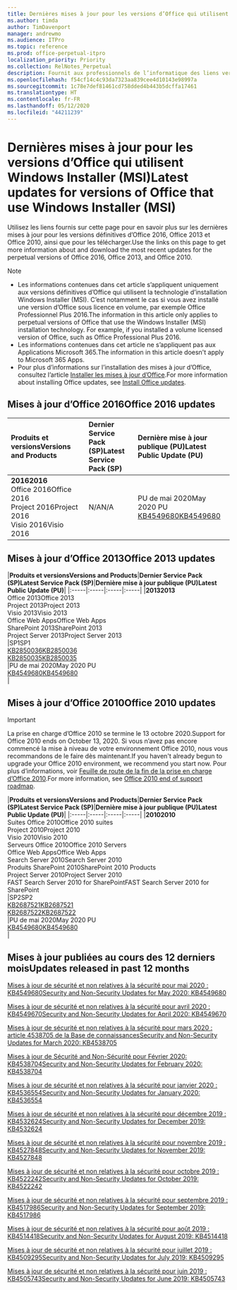 ```yaml
---
title: Dernières mises à jour pour les versions d’Office qui utilisent Windows Installer (MSI)
ms.author: timda
author: TimDavenport
manager: andrewmo
ms.audience: ITPro
ms.topic: reference
ms.prod: office-perpetual-itpro
localization_priority: Priority
ms.collection: RelNotes_Perpetual
description: Fournit aux professionnels de l’informatique des liens vers les dernières informations sur les mises à jour pour les versions définitives d’Office 2016, Office 2013 et Office 2010
ms.openlocfilehash: f54cf14c4c93da7323aa839cee4d10143e98997a
ms.sourcegitcommit: 1c78e7def81461cd758dded4b443b5dcffa17461
ms.translationtype: HT
ms.contentlocale: fr-FR
ms.lasthandoff: 05/12/2020
ms.locfileid: "44211239"
---
```

# <a name="latest-updates-for-versions-of-office-that-use-windows-installer-msi"></a><span data-ttu-id="643a8-103">Dernières mises à jour pour les versions d’Office qui utilisent Windows Installer (MSI)</span><span class="sxs-lookup"><span data-stu-id="643a8-103">Latest updates for versions of Office that use Windows Installer (MSI)</span></span>

<span data-ttu-id="643a8-104">Utilisez les liens fournis sur cette page pour en savoir plus sur les dernières mises à jour pour les versions définitives d’Office 2016, Office 2013 et Office 2010, ainsi que pour les télécharger.</span><span class="sxs-lookup"><span data-stu-id="643a8-104">Use the links on this page to get more information about and download the most recent updates for the perpetual versions of Office 2016, Office 2013, and Office 2010.</span></span>
  
 
> [!NOTE]
> - <span data-ttu-id="643a8-p101">Les informations contenues dans cet article s’appliquent uniquement aux versions définitives d’Office qui utilisent la technologie d’installation Windows Installer (MSI). C’est notamment le cas si vous avez installé une version d’Office sous licence en volume, par exemple Office Professionnel Plus 2016.</span><span class="sxs-lookup"><span data-stu-id="643a8-p101">The information in this article only applies to perpetual versions of Office that use the Windows Installer (MSI) installation technology. For example, if you installed a volume licensed version of Office, such as Office Professional Plus 2016.</span></span>
> - <span data-ttu-id="643a8-107">Les informations contenues dans cet article ne s’appliquent pas aux Applications Microsoft 365.</span><span class="sxs-lookup"><span data-stu-id="643a8-107">The information in this article doesn't apply to Microsoft 365 Apps.</span></span>
> - <span data-ttu-id="643a8-108">Pour plus d’informations sur l’installation des mises à jour d’Office, consultez l’article [Installer les mises à jour d’Office](https://support.office.com/article/2ab296f3-7f03-43a2-8e50-46de917611c5).</span><span class="sxs-lookup"><span data-stu-id="643a8-108">For more information about installing Office updates, see [Install Office updates](https://support.office.com/article/2ab296f3-7f03-43a2-8e50-46de917611c5).</span></span> 


## <a name="office-2016-updates"></a><span data-ttu-id="643a8-109">Mises à jour d’Office 2016</span><span class="sxs-lookup"><span data-stu-id="643a8-109">Office 2016 updates</span></span>

|<span data-ttu-id="643a8-110">**Produits et versions**</span><span class="sxs-lookup"><span data-stu-id="643a8-110">**Versions and Products**</span></span>|<span data-ttu-id="643a8-111">**Dernier Service Pack (SP)**</span><span class="sxs-lookup"><span data-stu-id="643a8-111">**Latest Service Pack (SP)**</span></span>|<span data-ttu-id="643a8-112">**Dernière mise à jour publique (PU)**</span><span class="sxs-lookup"><span data-stu-id="643a8-112">**Latest Public Update (PU)**</span></span>|
|:-----|:-----|:-----|
|<span data-ttu-id="643a8-113">**2016**</span><span class="sxs-lookup"><span data-stu-id="643a8-113">**2016**</span></span> <br/> <span data-ttu-id="643a8-114">Office 2016</span><span class="sxs-lookup"><span data-stu-id="643a8-114">Office 2016</span></span>  <br/> <span data-ttu-id="643a8-115">Project 2016</span><span class="sxs-lookup"><span data-stu-id="643a8-115">Project 2016</span></span>  <br/> <span data-ttu-id="643a8-116">Visio 2016</span><span class="sxs-lookup"><span data-stu-id="643a8-116">Visio 2016</span></span>  <br/> |<span data-ttu-id="643a8-117">N/A</span><span class="sxs-lookup"><span data-stu-id="643a8-117">N/A</span></span>  <br/> |<span data-ttu-id="643a8-118">PU de mai 2020</span><span class="sxs-lookup"><span data-stu-id="643a8-118">May 2020 PU</span></span>  <br/> [<span data-ttu-id="643a8-119">KB4549680</span><span class="sxs-lookup"><span data-stu-id="643a8-119">KB4549680</span></span>](https://support.microsoft.com/help/4549680) <br/> |
   
## <a name="office-2013-updates"></a><span data-ttu-id="643a8-120">Mises à jour d’Office 2013</span><span class="sxs-lookup"><span data-stu-id="643a8-120">Office 2013 updates</span></span>

|<span data-ttu-id="643a8-121">**Produits et versions**</span><span class="sxs-lookup"><span data-stu-id="643a8-121">**Versions and Products**</span></span>|<span data-ttu-id="643a8-122">**Dernier Service Pack (SP)**</span><span class="sxs-lookup"><span data-stu-id="643a8-122">**Latest Service Pack (SP)**</span></span>|<span data-ttu-id="643a8-123">**Dernière mise à jour publique (PU)**</span><span class="sxs-lookup"><span data-stu-id="643a8-123">**Latest Public Update (PU)**</span></span>|
|:-----|:-----|:-----|:-----|
|<span data-ttu-id="643a8-124">**2013**</span><span class="sxs-lookup"><span data-stu-id="643a8-124">**2013**</span></span> <br/> <span data-ttu-id="643a8-125">Office 2013</span><span class="sxs-lookup"><span data-stu-id="643a8-125">Office 2013</span></span>  <br/> <span data-ttu-id="643a8-126">Project 2013</span><span class="sxs-lookup"><span data-stu-id="643a8-126">Project 2013</span></span>  <br/> <span data-ttu-id="643a8-127">Visio 2013</span><span class="sxs-lookup"><span data-stu-id="643a8-127">Visio 2013</span></span>  <br/> <span data-ttu-id="643a8-128">Office Web Apps</span><span class="sxs-lookup"><span data-stu-id="643a8-128">Office Web Apps</span></span>  <br/> <span data-ttu-id="643a8-129">SharePoint 2013</span><span class="sxs-lookup"><span data-stu-id="643a8-129">SharePoint 2013</span></span>  <br/> <span data-ttu-id="643a8-130">Project Server 2013</span><span class="sxs-lookup"><span data-stu-id="643a8-130">Project Server 2013</span></span>  <br/> |<span data-ttu-id="643a8-131">SP1</span><span class="sxs-lookup"><span data-stu-id="643a8-131">SP1</span></span> <br/> [<span data-ttu-id="643a8-132">KB2850036</span><span class="sxs-lookup"><span data-stu-id="643a8-132">KB2850036</span></span>](https://support.microsoft.com/kb/2850036) <br/>[<span data-ttu-id="643a8-133">KB2850035</span><span class="sxs-lookup"><span data-stu-id="643a8-133">KB2850035</span></span>](https://support.microsoft.com/kb/2850035) <br/> |<span data-ttu-id="643a8-134">PU de mai 2020</span><span class="sxs-lookup"><span data-stu-id="643a8-134">May 2020 PU</span></span>  <br/> [<span data-ttu-id="643a8-135">KB4549680</span><span class="sxs-lookup"><span data-stu-id="643a8-135">KB4549680</span></span>](https://support.microsoft.com/help/4549680) <br/> |
   
## <a name="office-2010-updates"></a><span data-ttu-id="643a8-136">Mises à jour d’Office 2010</span><span class="sxs-lookup"><span data-stu-id="643a8-136">Office 2010 updates</span></span>
> [!IMPORTANT]
<span data-ttu-id="643a8-137">La prise en charge d’Office 2010 se termine le 13 octobre 2020.</span><span class="sxs-lookup"><span data-stu-id="643a8-137">Support for Office 2010 ends on October 13, 2020.</span></span> <span data-ttu-id="643a8-138">Si vous n’avez pas encore commencé la mise à niveau de votre environnement Office 2010, nous vous recommandons de le faire dès maintenant.</span><span class="sxs-lookup"><span data-stu-id="643a8-138">If you haven't already begun to upgrade your Office 2010 environment, we recommend you start now.</span></span> <span data-ttu-id="643a8-139">Pour plus d’informations, voir [Feuille de route de la fin de la prise en charge d’Office 2010](https://docs.microsoft.com/DeployOffice/office-2010-end-support-roadmap).</span><span class="sxs-lookup"><span data-stu-id="643a8-139">For more information, see [Office 2010 end of support roadmap](https://docs.microsoft.com/DeployOffice/office-2010-end-support-roadmap).</span></span>

|<span data-ttu-id="643a8-140">**Produits et versions**</span><span class="sxs-lookup"><span data-stu-id="643a8-140">**Versions and Products**</span></span>|<span data-ttu-id="643a8-141">**Dernier Service Pack (SP)**</span><span class="sxs-lookup"><span data-stu-id="643a8-141">**Latest Service Pack (SP)**</span></span>|<span data-ttu-id="643a8-142">**Dernière mise à jour publique (PU)**</span><span class="sxs-lookup"><span data-stu-id="643a8-142">**Latest Public Update (PU)**</span></span>|
|:-----|:-----|:-----|:-----|
|<span data-ttu-id="643a8-143">**2010**</span><span class="sxs-lookup"><span data-stu-id="643a8-143">**2010**</span></span> <br/> <span data-ttu-id="643a8-144">Suites Office 2010</span><span class="sxs-lookup"><span data-stu-id="643a8-144">Office 2010 suites</span></span>  <br/> <span data-ttu-id="643a8-145">Project 2010</span><span class="sxs-lookup"><span data-stu-id="643a8-145">Project 2010</span></span>  <br/> <span data-ttu-id="643a8-146">Visio 2010</span><span class="sxs-lookup"><span data-stu-id="643a8-146">Visio 2010</span></span>  <br/> <span data-ttu-id="643a8-147">Serveurs Office 2010</span><span class="sxs-lookup"><span data-stu-id="643a8-147">Office 2010 Servers</span></span>  <br/> <span data-ttu-id="643a8-148">Office Web Apps</span><span class="sxs-lookup"><span data-stu-id="643a8-148">Office Web Apps</span></span>  <br/> <span data-ttu-id="643a8-149">Search Server 2010</span><span class="sxs-lookup"><span data-stu-id="643a8-149">Search Server 2010</span></span>  <br/> <span data-ttu-id="643a8-150">Produits SharePoint 2010</span><span class="sxs-lookup"><span data-stu-id="643a8-150">SharePoint 2010 Products</span></span>  <br/> <span data-ttu-id="643a8-151">Project Server 2010</span><span class="sxs-lookup"><span data-stu-id="643a8-151">Project Server 2010</span></span>  <br/> <span data-ttu-id="643a8-152">FAST Search Server 2010 for SharePoint</span><span class="sxs-lookup"><span data-stu-id="643a8-152">FAST Search Server 2010 for SharePoint</span></span>  <br/> |<span data-ttu-id="643a8-153">SP2</span><span class="sxs-lookup"><span data-stu-id="643a8-153">SP2</span></span> <br/>[<span data-ttu-id="643a8-154">KB2687521</span><span class="sxs-lookup"><span data-stu-id="643a8-154">KB2687521</span></span>](https://support.microsoft.com/kb/2687521) <br/> [<span data-ttu-id="643a8-155">KB2687522</span><span class="sxs-lookup"><span data-stu-id="643a8-155">KB2687522</span></span>](https://support.microsoft.com/kb/2687522) <br/> |<span data-ttu-id="643a8-156">PU de mai 2020</span><span class="sxs-lookup"><span data-stu-id="643a8-156">May 2020 PU</span></span>  <br/> [<span data-ttu-id="643a8-157">KB4549680</span><span class="sxs-lookup"><span data-stu-id="643a8-157">KB4549680</span></span>](https://support.microsoft.com/help/4549680) <br/>|
   

   
## <a name="updates-released-in-past-12-months"></a><span data-ttu-id="643a8-158">Mises à jour publiées au cours des 12 derniers mois</span><span class="sxs-lookup"><span data-stu-id="643a8-158">Updates released in past 12 months</span></span>

[<span data-ttu-id="643a8-159">Mises à jour de sécurité et non relatives à la sécurité pour mai 2020 : KB4549680</span><span class="sxs-lookup"><span data-stu-id="643a8-159">Security and Non-Security Updates for May 2020: KB4549680</span></span>](https://support.microsoft.com/help/4549680)

[<span data-ttu-id="643a8-160">Mises à jour de sécurité et non relatives à la sécurité pour avril 2020 : KB4549670</span><span class="sxs-lookup"><span data-stu-id="643a8-160">Security and Non-Security Updates for April 2020: KB4549670</span></span>](https://support.microsoft.com/help/4549670)

[<span data-ttu-id="643a8-161">Mises à jour de sécurité et non relatives à la sécurité pour mars 2020 : article 4538705 de la Base de connaissances</span><span class="sxs-lookup"><span data-stu-id="643a8-161">Security and Non-Security Updates for March 2020: KB4538705</span></span>](https://support.microsoft.com/help/4538705)

[<span data-ttu-id="643a8-162">Mises à jour de Sécurité and Non-Sécurité pour Février 2020: KB4538704</span><span class="sxs-lookup"><span data-stu-id="643a8-162">Security and Non-Security Updates for February 2020: KB4538704</span></span>](https://support.microsoft.com/help/4538704)

[<span data-ttu-id="643a8-163">Mises à jour de sécurité et non relatives à la sécurité pour janvier 2020 : KB4536554</span><span class="sxs-lookup"><span data-stu-id="643a8-163">Security and Non-Security Updates for January 2020: KB4536554</span></span>](https://support.microsoft.com/help/4536554)

[<span data-ttu-id="643a8-164">Mises à jour de sécurité et non relatives à la sécurité pour décembre 2019 : KB4532624</span><span class="sxs-lookup"><span data-stu-id="643a8-164">Security and Non-Security Updates for December 2019: KB4532624</span></span>](https://support.microsoft.com/help/4532624)

[<span data-ttu-id="643a8-165">Mises à jour de sécurité et non relatives à la sécurité pour novembre 2019 : KB4527848</span><span class="sxs-lookup"><span data-stu-id="643a8-165">Security and Non-Security Updates for November 2019: KB4527848</span></span>](https://support.microsoft.com/help/4527848)

[<span data-ttu-id="643a8-166">Mises à jour de sécurité et non relatives à la sécurité pour octobre 2019 : KB4522242</span><span class="sxs-lookup"><span data-stu-id="643a8-166">Security and Non-Security Updates for October 2019: KB4522242</span></span>](https://support.microsoft.com/help/4522242)

[<span data-ttu-id="643a8-167">Mises à jour de sécurité et non relatives à la sécurité pour septembre 2019 : KB4517986</span><span class="sxs-lookup"><span data-stu-id="643a8-167">Security and Non-Security Updates for September 2019: KB4517986</span></span>](https://support.microsoft.com/help/4517986 )

[<span data-ttu-id="643a8-168">Mises à jour de sécurité et non relatives à la sécurité pour août 2019 : KB4514418</span><span class="sxs-lookup"><span data-stu-id="643a8-168">Security and Non-Security Updates for August 2019: KB4514418</span></span>](https://support.microsoft.com/help/4514418)

[<span data-ttu-id="643a8-169">Mises à jour de sécurité et non relatives à la sécurité pour juillet 2019 : KB4509295</span><span class="sxs-lookup"><span data-stu-id="643a8-169">Security and Non-Security Updates for July 2019: KB4509295</span></span>](https://support.microsoft.com/help/4509295)

[<span data-ttu-id="643a8-170">Mises à jour de sécurité et non relatives à la sécurité pour juin 2019 : KB4505743</span><span class="sxs-lookup"><span data-stu-id="643a8-170">Security and Non-Security Updates for June 2019: KB4505743</span></span>](https://support.microsoft.com/help/4505743)


 










 

   

   

  


  
 
  
 
  

  
   
  
